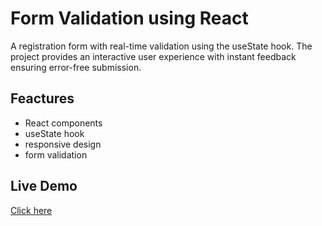 # Form Validation using React
A registration form with real-time validation using the useState hook. The project provides an interactive user experience with instant feedback ensuring error-free submission.
## Feactures
- React components
- useState hook
- responsive design
- form validation
## Live Demo
[Click here](https://form-validation-lake.vercel.app/)
